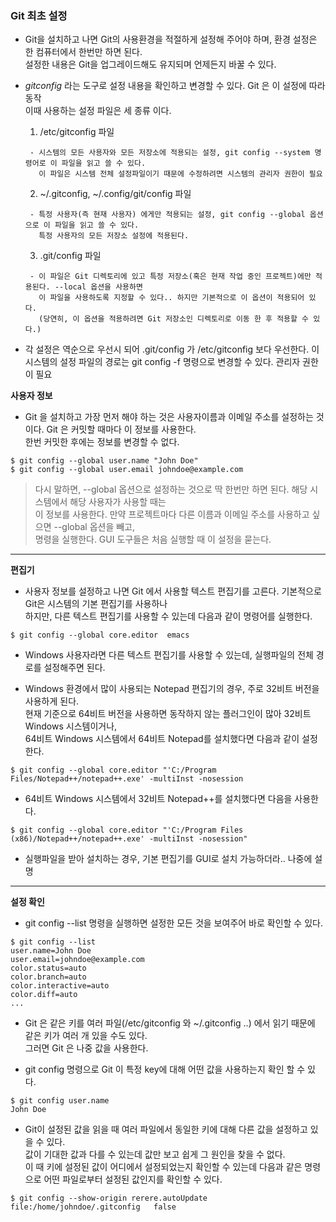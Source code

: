 ### Git 최초 설정

 - Git을 설치하고 나면 Git의 사용환경을 적절하게 설정해 주어야 하며, 환경 설정은 한 컴퓨터에서 한번만 하면 된다.  
   설정한 내용은 Git을 업그레이드해도 유지되며 언제든지 바꿀 수 있다.
   
 - _gitconfig_ 라는 도구로 설정 내용을 확인하고 변경할 수 있다. Git 은 이 설정에 따라 동작  
   이때 사용하는 설정 파일은 세 종류 이다.
   
      1) /etc/gitconfig 파일  
      
        - 시스템의 모든 사용자와 모든 저장소에 적용되는 설정, git config --system 명령어로 이 파일을 읽고 쓸 수 있다.  
          이 파일은 시스템 전체 설정파일이기 때문에 수정하려면 시스템의 관리자 권한이 필요
          
      2) ~/.gitconfig,  ~/.config/git/config 파일
      
        - 특정 사용자(즉 현재 사용자) 에게만 적용되는 설정, git config --global 옵션으로 이 파일을 읽고 쓸 수 있다.  
          특정 사용자의 모든 저장소 설정에 적용된다.
      
      3) .git/config 파일
      
        - 이 파일은 Git 디렉토리에 있고 특정 저장소(혹은 현재 작업 중인 프로젝트)에만 적용된다. --local 옵션을 사용하면  
          이 파일을 사용하도록 지정할 수 있다.. 하지만 기본적으로 이 옵션이 적용되어 있다.  
          (당연히, 이 옵션을 적용하려면 Git 저장소인 디렉토리로 이동 한 후 적용할 수 있다.)
          
 - 각 설정은 역순으로 우선시 되어 .git/config 가 /etc/gitconfig 보다 우선한다.
   이 시스템의 설정 파일의 경로는 git config -f <file> 명령으로 변경할 수 있다. 관리자 권한이 필요
   

__사용자 정보__

- Git 을 설치하고 가장 먼저 해야 하는 것은 사용자이름과 이메일 주소를 설정하는 것이다. Git 은 커밋할 때마다 이 정보를 사용한다.  
  한번 커밋한 후에는 정보를 변경할 수 없다.
  
```
$ git config --global user.name "John Doe"
$ git config --global user.email johndoe@example.com
```
> 다시 말하면, --global 옵션으로 설정하는 것으로 딱 한번만 하면 된다. 해당 시스템에서 해당 사용자가 사용할 때는  
  이 정보를 사용한다. 만약 프로젝트마다 다른 이름과 이메일 주소를 사용하고 싶으면 --global 옵션을 빼고,  
  명령을 실행한다. GUI 도구들은 처음 실행할 때 이 설정을 묻는다.
 
 
***


__편집기__

- 사용자 정보를 설정하고 나면 Git 에서 사용할 텍스트 편집기를 고른다. 기본적으로 Git은 시스템의 기본 편집기를 사용하나  
  하지만, 다른 텍스트 편집기를 사용할 수 있는데 다음과 같이 명령어를 실행한다.
  
```
$ git config --global core.editor  emacs
```

- Windows 사용자라면 다른 텍스트 편집기를 사용할 수 있는데, 실행파일의 전체 경로를 설정해주면 된다.

- Windows 환경에서 많이 사용되는 Notepad 편집기의 경우, 주로 32비트 버전을 사용하게 된다.  
  현재 기준으로 64비트 버전을 사용하면 동작하지 않는 플러그인이 많아 32비트 Windows 시스템이거나,  
  64비트 Windows 시스템에서 64비트 Notepad를 설치했다면 다음과 같이 설정한다.
  
```
$ git config --global core.editor "'C:/Program Files/Notepad++/notepad++.exe' -multiInst -nosession
```

 - 64비트 Windows 시스템에서 32비트 Notepad++를 설치했다면 다음을 사용한다.
 
```
$ git config --global core.editor "'C:/Program Files (x86)/Notepad++/notepad++.exe' -multiInst -nosession"
```

- 실행파일을 받아 설치하는 경우, 기본 편집기를 GUI로 설치 가능하더라.. 나중에 설명


***


__설정 확인__

 - git config --list 명령을 실행하면 설정한 모든 것을 보여주어 바로 확인할 수 있다.
 
```
$ git config --list
user.name=John Doe
user.email=johndoe@example.com
color.status=auto
color.branch=auto
color.interactive=auto
color.diff=auto
...
```

 - Git 은 같은 키를 여러 파일(/etc/gitconfig 와 ~/.gitconfig ..) 에서 읽기 때문에 같은 키가 여러 개 있을 수도 있다.  
   그러면 Git 은 나중 값을 사용한다.
  
 - git config <key> 명령으로 Git 이 특정 key에 대해 어떤 값을 사용하는지 확인 할 수 있다.
 
 ```
 $ git config user.name
John Doe
 ```
 
 
 - Git이 설정된 값을 읽을 때 여러 파일에서 동일한 키에 대해 다른 값을 설정하고 있을 수 있다.  
   값이 기대한 값과 다를 수 있는데 값만 보고 쉽게 그 원인을 찾을 수 없다.  
   이 때 키에 설정된 값이 어디에서 설정되었는지 확인할 수 있는데 다음과 같은 명령으로 어떤 파일로부터 설정된 값인지를 확인할 수 있다.
          
```
$ git config --show-origin rerere.autoUpdate
file:/home/johndoe/.gitconfig	false
```
